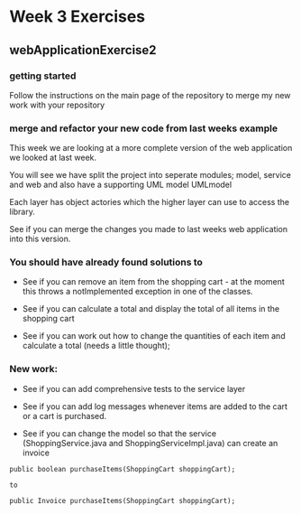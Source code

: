 # Week 3 Exercises

## webApplicationExercise2

### getting started
Follow the instructions on the main page of the repository to merge my new work with your repository

### merge and refactor your new code from last weeks example

This week we are looking at a more complete version of the web application we looked at last week. 

You will see we have split the project into seperate modules; model, service and web and also have a supporting UML model UMLmodel

Each layer has object actories which the higher layer can use to access the library.

See if you can merge the changes you made to last weeks web application into this version.

### You should have already found solutions to

- See if you can remove an item from the shopping cart - at the moment this throws a notImplemented exception in one of the classes.

- See if you can calculate a total and display the total of all items in the shopping cart

- See if you can work out how to change the quantities  of each item and calculate a total (needs a little thought);

### New work:

- See if you can add comprehensive tests to the service layer

- See if you can add log messages whenever items are added to the cart or a cart is purchased.

- See if you can change the model so that the service (ShoppingService.java and ShoppingServiceImpl.java) can create an invoice
```
public boolean purchaseItems(ShoppingCart shoppingCart);

to

public Invoice purchaseItems(ShoppingCart shoppingCart);

```



